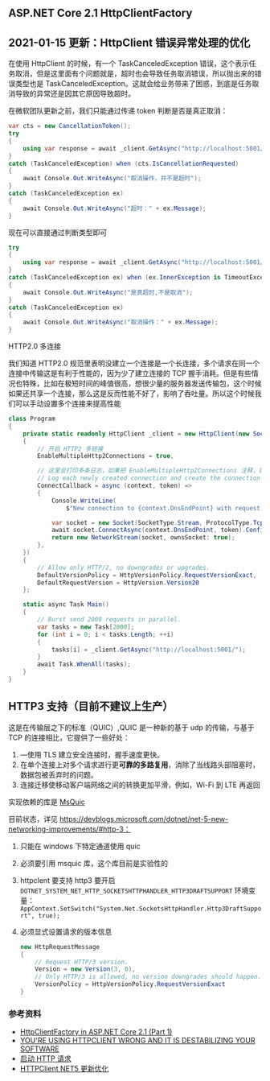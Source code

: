 ## ASP.NET Core 2.1 HttpClientFactory

## 2021-01-15 更新：HttpClient 错误异常处理的优化

在使用 HttpClient 的时候，有一个 TaskCanceledException 错误，这个表示任务取消，但是这里面有个问题就是，超时也会导致任务取消错误，所以抛出来的错误类型也是 TaskCanceledException。这就会给业务带来了困惑，到底是任务取消导致的异常还是因其它原因导致超时。

在微软团队更新之前，我们只能通过传递 token 判断是否是真正取消：

```c#
var cts = new CancellationToken();
try
{
    using var response = await _client.GetAsync("http://localhost:5001/sleepFor?seconds=100", cts);
}
catch (TaskCanceledException) when (cts.IsCancellationRequested)
{
    await Console.Out.WriteAsync("取消操作，并不是超时");
}
catch (TaskCanceledException ex)
{
    await Console.Out.WriteAsync("超时：" + ex.Message);
}
```

现在可以直接通过判断类型即可

```c#
try
{
    using var response = await _client.GetAsync("http://localhost:5001/sleepFor?seconds=100");
}
catch (TaskCanceledException ex) when (ex.InnerException is TimeoutException)
{
    await Console.Out.WriteAsync("是真超时,不是取消");
}
catch (TaskCanceledException ex)
{
    await Console.Out.WriteAsync("取消操作：" + ex.Message);
}
```

HTTP2.0 多连接

我们知道 HTTP2.0 规范里表明没建立一个连接是一个长连接，多个请求在同一个连接中传输这是有利于性能的，因为少了建立连接的 TCP 握手消耗。但是有些情况也特殊，比如在极短时间的峰值很高，想很少量的服务器发送传输包，这个时候如果还共享一个连接，那么这是反而性能不好了，影响了吞吐量。所以这个时候我们可以手动设置多个连接来提高性能

```c#
class Program
{
    private static readonly HttpClient _client = new HttpClient(new SocketsHttpHandler()
    {
        // 开启 HTTP2 多链接
        EnableMultipleHttp2Connections = true,

        // 这里会打印多条日志，如果把 EnableMultipleHttp2Connections 注释，则下面只会打印一条日志
        // Log each newly created connection and create the connection the same way as it would be without the callback.
        ConnectCallback = async (context, token) =>
        {
            Console.WriteLine(
                $"New connection to {context.DnsEndPoint} with request:{Environment.NewLine}{context.InitialRequestMessage}");

            var socket = new Socket(SocketType.Stream, ProtocolType.Tcp) { NoDelay = true };
            await socket.ConnectAsync(context.DnsEndPoint, token).ConfigureAwait(false);
            return new NetworkStream(socket, ownsSocket: true);
        },
    })
    {
        // Allow only HTTP/2, no downgrades or upgrades.
        DefaultVersionPolicy = HttpVersionPolicy.RequestVersionExact,
        DefaultRequestVersion = HttpVersion.Version20
    };

    static async Task Main()
    {
        // Burst send 2000 requests in parallel.
        var tasks = new Task[2000];
        for (int i = 0; i < tasks.Length; ++i)
        {
            tasks[i] = _client.GetAsync("http://localhost:5001/");
        }
        await Task.WhenAll(tasks);
    }
}
```

## HTTP3 支持（目前不建议上生产）

这是在传输层之下的标准（QUIC）,QUIC 是一种新的基于 udp 的传输，与基于 TCP 的连接相比，它提供了一些好处：

1. —使用 TLS 建立安全连接时，握手速度更快。
2. 在单个连接上对多个请求进行更**可靠的多路复用**，消除了当线路头部阻塞时，数据包被丢弃时的问题。
3. 连接迁移使移动客户端网络之间的转换更加平滑，例如，Wi-Fi 到 LTE 再返回

实现依赖的库是 [MsQuic](https://github.com/dotnet/runtimelab/tree/feature/System.Net.Experimental.MsQuic#usage)

目前状态，详见 https://devblogs.microsoft.com/dotnet/net-5-new-networking-improvements/#http-3：

1. 只能在 windows 下特定通道使用 quic

2. 必须要引用 msquic 库，这个库目前是实验性的

3. httpclent 要支持 http3 要开启 `DOTNET_SYSTEM_NET_HTTP_SOCKETSHTTPHANDLER_HTTP3DRAFTSUPPORT` 环境变量：`AppContext.SetSwitch("System.Net.SocketsHttpHandler.Http3DraftSupport", true);`

4. 必须显式设置请求的版本信息

   ```c#
   new HttpRequestMessage
   {
       // Request HTTP/3 version.
       Version = new Version(3, 0),
       // Only HTTP/3 is allowed, no version downgrades should happen.
       VersionPolicy = HttpVersionPolicy.RequestVersionExact
   }
   ```

   

### 参考资料

- [HttpClientFactory in ASP.NET Core 2.1 (Part 1)](https://www.stevejgordon.co.uk/introduction-to-httpclientfactory-aspnetcore)
- [YOU'RE USING HTTPCLIENT WRONG AND IT IS DESTABILIZING YOUR SOFTWARE](https://aspnetmonsters.com/2016/08/2016-08-27-httpclientwrong/)
- [启动 HTTP 请求](https://docs.microsoft.com/zh-cn/aspnet/core/fundamentals/http-requests?view=aspnetcore-2.1)
- [HTTPClient NET5 更新优化](https://devblogs.microsoft.com/dotnet/net-5-new-networking-improvements/#multiple-connections-with-http-2)

